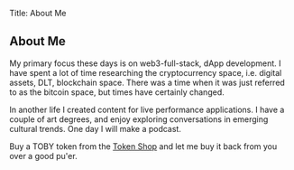 Title: About Me

## About Me

My primary focus these days is on web3-full-stack, dApp development.
I have spent a lot of time researching the cryptocurrency space, i.e.
digital assets, DLT, blockchain space. There was a time when it was
just referred to as the bitcoin space, but times have certainly changed.
          
In another life I created content for live performance
applications. I have a couple of art degrees, and enjoy exploring conversations
in emerging cultural trends. One day I will make a podcast.

Buy a TOBY token from the <a href="https://tokenshop.tobyjaguar.com" target="new">Token Shop</a> and let me buy it back from you over a good pu'er.
